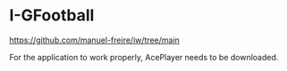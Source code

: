 # I-GFootball
https://github.com/manuel-freire/iw/tree/main

For the application to work properly, AcePlayer needs to be downloaded.
